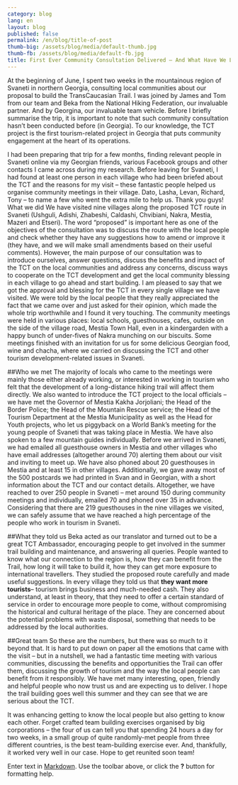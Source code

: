 ```yaml
---
category: blog
lang: en
layout: blog
published: false
permalink: /en/blog/title-of-post
thumb-big: /assets/blog/media/default-thumb.jpg
thumb-fb: /assets/blog/media/default-fb.jpg
title: First Ever Community Consultation Delivered – And What Have We Learnt?
---
```

At the beginning of June, I spent two weeks in the mountainous region of Svaneti in northern Georgia, consulting local communities about our proposal to build the TransCaucasian Trail. I was joined by James and Tom from our team and Beka from the National Hiking Federation, our invaluable partner. And by Georgina, our invaluable team vehicle. Before I briefly summarise the trip, it is important to note that such community consultation hasn’t been conducted before (in Georgia). To our knowledge, the TCT project is the first tourism-related project in Georgia that puts community engagement at the heart of its operations.

I had been preparing that trip for a few months, finding relevant people in Svaneti online via my Georgian friends, various Facebook groups and other contacts I came across during my research. Before leaving for Svaneti, I had found at least one person in each village who had been briefed about the TCT and the reasons for my visit – these fantastic people helped us organise community meetings in their village. Dato, Lasha, Levan, Richard, Tony – to name a few who went the extra mile to help us. Thank you guys! 
What we did 
We have visited nine villages along the proposed TCT route in Svaneti (Ushguli, Adishi, Zhabeshi, Caldashi, Chvibiani, Nakra, Mestia, Mazeri and Etseri). The word “proposed” is important here as one of the objectives of the consultation was to discuss the route with the local people and check whether they have any suggestions how to amend or improve it (they have, and we will make small amendments based on their useful comments).  However, the main purpose of our consultation was to introduce ourselves, answer questions, discuss the benefits and impact of the TCT on the local communities and address any concerns, discuss ways to cooperate on the TCT development and get the local community blessing in each village to go ahead and start building. I am pleased to say that we got the approval and blessing for the TCT in every single village we have visited. We were told by the local people that they really appreciated the fact that we came over and just asked for their opinion, which made the whole trip worthwhile and I found it very touching. 
The community meetings were held in various places: local schools, guesthouses, cafes, outside on the side of the village road, Mestia Town Hall, even in a kindergarden with a happy bunch of under-fives of Nakra munching on our biscuits. Some meetings finished with an invitation for us for some delicious Georgian food, wine and chacha, where we carried on discussing the TCT and other tourism development-related issues in Svaneti. 

##Who we met
The majority of locals who came to the meetings were mainly those either already working, or interested in working in tourism who felt that the development of a long-distance hiking trail will affect them directly. We also wanted to introduce the TCT project to the local officials – we have met the Governor of Mestia Kakha Jorjoliani; the Head of the Border Police; the Head of the Mountain Rescue service; the Head of the Tourism Department at the Mestia Municipality as well as the Head for Youth projects, who let us piggyback on a World Bank’s meeting for the young people of Svaneti that was taking place in Mestia. We have also spoken to a few mountain guides individually. Before we arrived in Svaneti, we had emailed all guesthouse owners in Mestia and other villages who have email addresses (altogether around 70) alerting them about our visit and inviting to meet up. We have also phoned about 20 guesthouses in Mestia and at least 15 in other villages. Additionally, we gave away most of the 500 postcards we had printed in Svan and in Georgian, with a short information about the TCT and our contact details. Altogether, we have reached to over 250 people in Svaneti – met around 150 during community meetings and individually, emailed 70 and phoned over 35 in advance. Considering that there are 219 guesthouses in the nine villages we visited, we can safely assume that we have reached a high percentage of the people who work in tourism in Svaneti. 

##What they told us
Beka acted as our translator and turned out to be a great TCT Ambassador, encouraging people to get involved in the summer trail building and maintenance, and answering all queries. People wanted to know what our connection to the region is, how they can benefit from the Trail, how long it will take to build it, how they can get more exposure to international travellers. They studied the proposed route carefully and made useful suggestions. In every village they told us that **they want more tourists**– tourism brings business and much-needed cash. They also understand, at least in theory, that they need to offer a certain standard of service in order to encourage more people to come, without compromising the historical and cultural heritage of the place. They are concerned about the potential problems with waste disposal, something that needs to be addressed by the local authorities. 

##Great team 
So these are the numbers, but there was so much to it beyond that. It is hard to put down on paper all the emotions that came with the visit – but in a nutshell, we had a fantastic time meeting with various communities, discussing the benefits and opportunities the Trail can offer them, discussing the growth of tourism and the way the local people can benefit from it responsibly. We have met many interesting, open, friendly and helpful people who now trust us and are expecting us to deliver. I hope the trail building goes well this summer and they can see that we are serious about the TCT. 

It was enhancing getting to know the local people but also getting to know each other. Forget crafted team building exercises organised by big corporations – the four of us can tell you that spending 24 hours a day for two weeks, in a small group of quite randomly-met people from three different countries, is the best team-building exercise ever. And, thankfully, it worked very well in our case. Hope to get reunited soon team!


Enter text in [Markdown](http://daringfireball.net/projects/markdown/). Use the toolbar above, or click the **?** button for formatting help.
